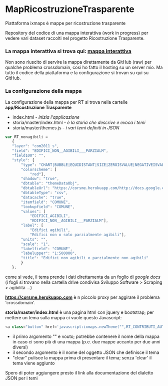 # MapRicostruzioneTrasparente
Piattaforma ixmaps è mappe per ricostruzione trasparente

Repository del codice di una mappa interattiva (work in progress) per vedere vari dataset raccolti nel progetto Ricostruzione Trasparente.

### La mappa interattiva si trova qui: [mappa interattiva](http://projects.ixmaps.com.s3-website-eu-west-1.amazonaws.com/MapRicostruzioneTrasparente/app/Ricostruzione%20Trasparente/)

Non sono riuscito di servire la mappa direttamente da GitHub (raw) per qualche problema crossdomain, cosi ho fatto il hosting su un server mio. Ma tutto il codice della piattaforma e la configurazione si trovan su qui su GitHub.

### La configurazione della mappa 

La configurazione della mappa per RT si trova nella cartelle **app/Ricostruzione Trasparente** 
  * index.html - *inizia l'applicazione*
  * storia/master/index.html - *è la storia che descrive e evoca i temi*
  * storia/master/themes.js - *i vari temi definiti in JSON*
  
 ```javascript
 var RT_nonagibili =  
	{
	"layer": "com2011_s",
	"field": "EDIFICI_NON__AGIBILI___PARZIALM",
	"field100": "",
	"style": {
		"type": "CHART|BUBBLE|EQUIDISTANT|SIZE|ZEROISVALUE|NEGATIVEISVALUE|SUM|VALUES",
		"colorscheme": [
			"red"],
		"shadow": "true",
		"dbtable": "themeDataObj",
		"dbtableUrl": "https://corsme.herokuapp.com/http://docs.google.com/spreadsheets/d/1dnppgKPXcvAkLWTgSqz6NlkgkKXMpfbsZxey1qnvjUM/export?format=csv",
		"dbtableType": "csv",
		"datacache": "true",
		"itemfield": "COMUNE",
		"lookupfield": "COMUNE",
		"values": [
			"EDIFICI_AGIBILI",
			"EDIFICI_NON__AGIBILI___PARZIALM"],
		"label": [
			"Edifici agibili",
			"Edifici non o solo parzialmente agibili"],
		"units": "",
		"scale": "1",
		"labelfield": "COMUNE",
		"labelupper": "1:500000",
		"title": "Edifici non agibili o parzialmente non agibili"
		}
	};
```
come si vede, il tema prende i dati direttamenta da un foglio di *google docs* (i fogli si trovano nella cartella drive condivisa Sviluppo Software > Scraping > agibilità ...)

**https://corsme.herokuapp.com** è n piccolo proxy per aggirare il problema 'crossdomain'. 

**storia/master/index.html** è una pagina html con jquery e bootstrap; per mettere un tema sulla mappa ci vuole questo Javascript:

```javascript
<a class="button" href='javascript:ixmaps.newTheme("",RT_CONTRIBUTI_AUTONOMA_SISTEMAZIONE,"clear");' >totale x comune</a>
 ```
 
 * il primo argomento "" e vouto; potrebbe contenere il nome della mappa in caso ci sono più di una mappa (p.e. due mappe accanto per due anni diversi)
 * il secondo argomento è il nome del oggetto JSON che definisce il tema
 * "clear" pulisce la mappa prima di presentare il tema; senza 'clear' il tema viene aggiunto 
 
 Spero di poter aggiungere presto il link alla documentazione del dialetto JSON per i temi 
